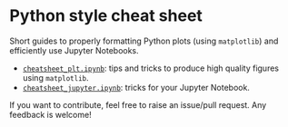 # Python style cheat sheet
Short guides to properly formatting Python plots (using `matplotlib`) and efficiently use Jupyter Notebooks.

 - [`cheatsheet_plt.ipynb`](https://nbviewer.jupyter.org/github/AlvaroGI/python_style_cheatsheet/blob/main/cheatsheet_plt.ipynb "See cheatsheet_plt.ipynb"): tips and tricks to produce high quality figures using `matplotlib`.
 - [`cheatsheet_jupyter.ipynb`](https://nbviewer.jupyter.org/github/AlvaroGI/python_style_cheatsheet/blob/main/cheatsheet_jupyter.ipynb "See cheatsheet_jupyter.ipynb"): tricks for your Jupyter Notebook.

If you want to contribute, feel free to raise an issue/pull request. Any feedback is welcome!
